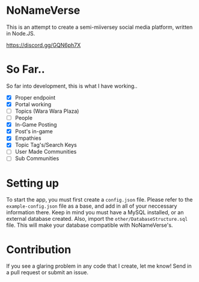# NoNameVerse

This is an attempt to create a semi-miiversey social media platform, written in Node.JS.

https://discord.gg/GQN6ph7X

# So Far..

So far into development, this is what I have working..
- [x] Proper endpoint
- [x] Portal working
- [ ] Topics (Wara Wara Plaza)
- [ ] People
- [x] In-Game Posting
- [x] Post's in-game
- [x] Empathies
- [x] Topic Tag's/Search Keys
- [ ] User Made Communities
- [ ] Sub Communities

# Setting up

To start the app, you must first create a `config.json` file. Please refer to the `example-config.json` file as a base, and add in all of your neccessary information there. Keep in mind you must have a MySQL installed, or an external database created. Also, import the `other/DatabaseStructure.sql` file. This will make your database compatible with NoNameVerse's.

# Contribution

If you see a glaring problem in any code that I create, let me know! Send in a pull request or submit an issue.